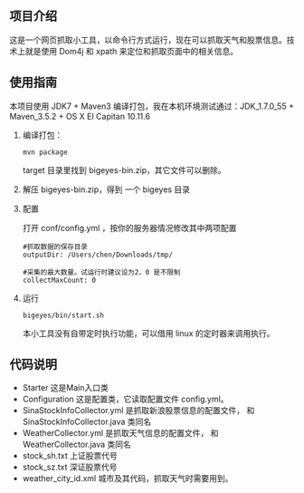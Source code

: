 ## 项目介绍

这是一个网页抓取小工具，以命令行方式运行，现在可以抓取天气和股票信息。技术上就是使用 Dom4j 和 xpath 来定位和抓取页面中的相关信息。



## 使用指南

本项目使用 JDK7 + Maven3  编译打包，我在本机环境测试通过：JDK_1.7.0_55 + Maven_3.5.2 + OS X EI Capitan 10.11.6

1. 编译打包：

   ```
   mvn package
   ```

   target 目录里找到 bigeyes-bin.zip，其它文件可以删除。


2. 解压 bigeyes-bin.zip，得到 一个 bigeyes 目录

3. 配置

   打开 conf/config.yml ，按你的服务器情况修改其中两项配置

   ```
   #抓取数据的保存目录
   outputDir: /Users/chen/Downloads/tmp/

   #采集的最大数量。试运行时建议设为2，0 是不限制
   collectMaxCount: 0
   ```

4. 运行

   ```
   bigeyes/bin/start.sh
   ```

   本小工具没有自带定时执行功能，可以借用 linux 的定时器来调用执行。



## 代码说明

* Starter   这是Main入口类
* Configuration   这是配置类，它读取配置文件 config.yml。   
* SinaStockInfoCollector.yml  是抓取新浪股票信息的配置文件， 和 SinaStockInfoCollector.java 类同名
* WeatherCollector.yml 是抓取天气信息的配置文件， 和 WeatherCollector.java 类同名
* stock_sh.txt  上证股票代号
* stock_sz.txt  深证股票代号
* weather_city_id.xml    城市及其代码，抓取天气时需要用到。


